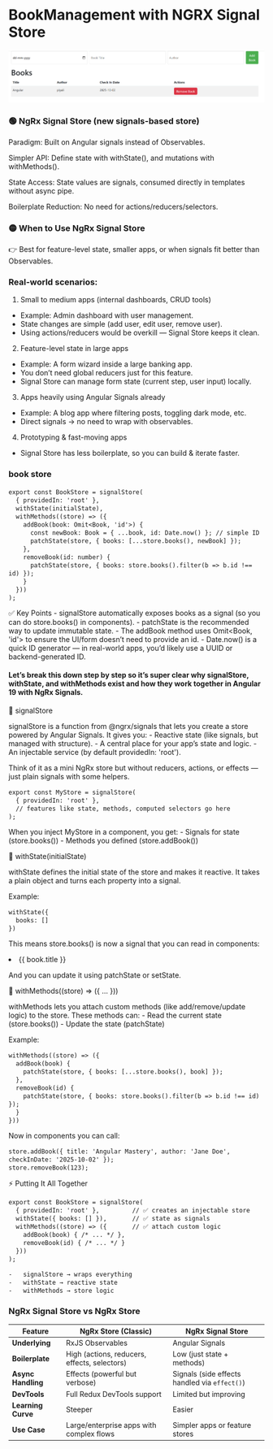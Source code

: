 # BookManagement with NGRX Signal Store

![ngrx](img/1.png)

### 🟢 NgRx Signal Store (new signals-based store)

Paradigm: Built on Angular signals instead of Observables.

Simpler API: Define state with withState(), and mutations with withMethods().

State Access: State values are signals, consumed directly in templates without async pipe.

Boilerplate Reduction: No need for actions/reducers/selectors.

### 🟡 When to Use NgRx Signal Store

👉 Best for feature-level state, smaller apps, or when signals fit better than Observables.

### Real-world scenarios:

1. Small to medium apps (internal dashboards, CRUD tools)

  - Example: Admin dashboard with user management.
  - State changes are simple (add user, edit user, remove user).
  - Using actions/reducers would be overkill — Signal Store keeps it clean.

2. Feature-level state in large apps

  - Example: A form wizard inside a large banking app.
  - You don’t need global reducers just for this feature.
  - Signal Store can manage form state (current step, user input) locally.

3. Apps heavily using Angular Signals already

  - Example: A blog app where filtering posts, toggling dark mode, etc.
  - Direct signals → no need to wrap with observables.

4. Prototyping & fast-moving apps

  - Signal Store has less boilerplate, so you can build & iterate faster.

### book store
```
export const BookStore = signalStore(
  { providedIn: 'root' },
  withState(initialState),
  withMethods((store) => ({
    addBook(book: Omit<Book, 'id'>) {
      const newBook: Book = { ...book, id: Date.now() }; // simple ID
      patchState(store, { books: [...store.books(), newBook] });
    },
    removeBook(id: number) {
      patchState(store, { books: store.books().filter(b => b.id !== id) });
    }
  }))
);
```
✅ Key Points
    -   signalStore automatically exposes books as a signal (so you can do store.books() in components).
    -   patchState is the recommended way to update immutable state.
    -   The addBook method uses Omit<Book, 'id'> to ensure the UI/form doesn’t need to provide an id.
    -   Date.now() is a quick ID generator — in real-world apps, you’d likely use a UUID or backend-generated ID.

#### Let’s break this down step by step so it’s super clear why signalStore, withState, and withMethods exist and how they work together in Angular 19 with NgRx Signals.

🔹 signalStore

signalStore is a function from @ngrx/signals that lets you create a store powered by Angular Signals.
It gives you:
    -   Reactive state (like signals, but managed with structure).
    -   A central place for your app’s state and logic.
    -   An injectable service (by default providedIn: 'root').

Think of it as a mini NgRx store but without reducers, actions, or effects — just plain signals with some helpers.
```
export const MyStore = signalStore(
  { providedIn: 'root' },
  // features like state, methods, computed selectors go here
);
```

When you inject MyStore in a component, you get:
    -   Signals for state (store.books())
    -   Methods you defined (store.addBook())

🔹 withState(initialState)

withState defines the initial state of the store and makes it reactive.
It takes a plain object and turns each property into a signal.

Example:
```
withState({
  books: []
})
```

This means store.books() is now a signal that you can read in components:

<li *ngFor="let book of store.books()">{{ book.title }}</li>


And you can update it using patchState or setState.

🔹 withMethods((store) => ({ ... }))

withMethods lets you attach custom methods (like add/remove/update logic) to the store.
These methods can:
    -   Read the current state (store.books())
    -   Update the state (patchState)

Example:
```
withMethods((store) => ({
  addBook(book) {
    patchState(store, { books: [...store.books(), book] });
  },
  removeBook(id) {
    patchState(store, { books: store.books().filter(b => b.id !== id) });
  }
}))
```


Now in components you can call:
```
store.addBook({ title: 'Angular Mastery', author: 'Jane Doe', checkInDate: '2025-10-02' });
store.removeBook(123);
```

⚡ Putting It All Together
```
export const BookStore = signalStore(
  { providedIn: 'root' },         // ✅ creates an injectable store
  withState({ books: [] }),       // ✅ state as signals
  withMethods((store) => ({       // ✅ attach custom logic
    addBook(book) { /* ... */ },
    removeBook(id) { /* ... */ }
  }))
);
```

    -   signalStore → wraps everything
    -   withState → reactive state
    -   withMethods → store logic


### NgRx Signal Store vs NgRx Store
| Feature            | NgRx Store (Classic)                         | NgRx Signal Store                             |
| ------------------ | -------------------------------------------- | --------------------------------------------- |
| **Underlying**     | RxJS Observables                             | Angular Signals                               |
| **Boilerplate**    | High (actions, reducers, effects, selectors) | Low (just state + methods)                    |
| **Async Handling** | Effects (powerful but verbose)               | Signals (side effects handled via `effect()`) |
| **DevTools**       | Full Redux DevTools support                  | Limited but improving                         |
| **Learning Curve** | Steeper                                      | Easier                                        |
| **Use Case**       | Large/enterprise apps with complex flows     | Simpler apps or feature stores                |
